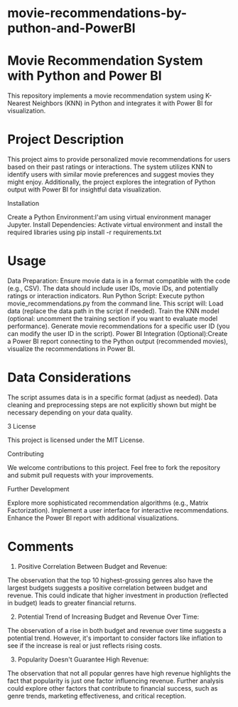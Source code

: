# movie-recommendations-by-puthon-and-PowerBI

# Movie Recommendation System with Python and Power BI

This repository implements a movie recommendation system using K-Nearest Neighbors (KNN) in Python and integrates it with Power BI for visualization.

# Project Description

This project aims to provide personalized movie recommendations for users based on their past ratings or interactions. The system utilizes KNN to identify users with similar movie preferences and suggest movies they might enjoy. Additionally, the project explores the integration of Python output with Power BI for insightful data visualization.

Installation

Create a Python Environment:I'am using virtual environment manager Jupyter.
Install Dependencies: Activate virtual environment and install the required libraries using pip install -r requirements.txt 

# Usage

Data Preparation: Ensure  movie data is in a format compatible with the code (e.g., CSV).
The data should include user IDs, movie IDs, and potentially ratings or interaction indicators.
Run Python Script: Execute python movie_recommendations.py from the command line. This script will:
Load data (replace the data path in the script if needed).
Train the KNN model (optional: uncomment the training section if you want to evaluate model performance).
Generate movie recommendations for a specific user ID (you can modify the user ID in the script).
Power BI Integration (Optional):Create a Power BI report connecting to the Python output (recommended movies), visualize the recommendations in Power BI.

# Data Considerations

The script assumes data is in a specific format (adjust as needed).
Data cleaning and preprocessing steps are not explicitly shown but might be necessary depending on your data quality.

3 License

This project is licensed under the MIT License.

Contributing

We welcome contributions to this project. Feel free to fork the repository and submit pull requests with your improvements.

Further Development

Explore more sophisticated recommendation algorithms (e.g., Matrix Factorization).
Implement a user interface for interactive recommendations.
Enhance the Power BI report with additional visualizations.

# Comments

1. Positive Correlation Between Budget and Revenue:

The observation that the top 10 highest-grossing genres also have the largest budgets suggests a positive correlation between budget and revenue. This could indicate that higher investment in production (reflected in budget) leads to greater financial returns.

2. Potential Trend of Increasing Budget and Revenue Over Time:

The observation of a rise in both budget and revenue over time suggests a potential trend.  However, it's important to consider factors like inflation to see if the increase is real or just reflects rising costs.

3. Popularity Doesn't Guarantee High Revenue:

The observation that not all popular genres have high revenue highlights the fact that popularity is just one factor influencing revenue.  Further analysis could explore other factors that contribute to financial success, such as genre trends, marketing effectiveness, and critical reception.


